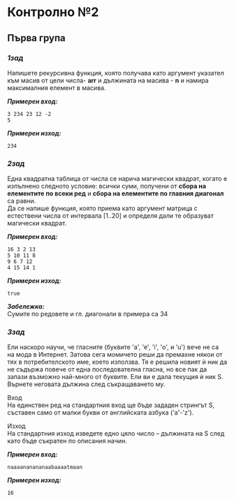 # Контролно №2

## Първа група


### ***1зад***
Напишете рекурсивна функция, която получава като аргумент указател към масив от цели числа- **arr** и дължината на масива - **n** и намира максималния елемент в масива.

***Примерен вход:*** 
```
3 234 23 12 -2 
5
```

***Примерен изход:***
```
234
````

### ***2зад***
Една квадратна таблица от числа се нарича магически квадрат, когато е изпълнено следното условие: всички суми, получени от **сбора на елементите по всеки ред** и **сбора на елементите по главния диагонал** са равни.  
Да се напише функция, която приема като аргумент матрица с  естествени числа от интервала [1..20] и определя дали те образуват магически квадрат. 

***Примерен вход:***
```
16 3 2 13
5 10 11 8
9 6 7 12
4 15 14 1
```
***Примерен изход:*** 
```
true 
``` 
***Забележка:***  
Сумите по редовете и гл. диагонали в примера са 34


### ***3зад***

Ели наскоро научи, че гласните (буквите 'a', 'e', 'i', 'o', и 'u') вече не са на мода в Интернет. Затова сега момичето реши да премахне някои от тях в потребителското име, което използва. Тя е решила новият ѝ ник да не съдържа повече от една последователна гласна, но все пак да запази възможно най-много от буквите.
Ели ви е дала текущия ѝ ник S. Върнете неговата дължина след съкращаването му. 

Вход  
На единствен ред на стандартния вход ще бъде зададен стрингът S, съставен само от малки букви от английската азбука ('a'-'z').  

Изход  
На стандартния изход изведете едно цяло число – дължината на S след като бъде съкратен по описания начин.

***Примерен вход:***
```
naaaananananaabaaaatmaan	
```

***Примерен изход:***
```
16
```